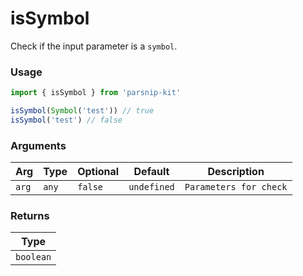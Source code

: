 # isSymbol
      
Check if the input parameter is a `symbol`.

### Usage

```ts
import { isSymbol } from 'parsnip-kit'

isSymbol(Symbol('test')) // true
isSymbol('test') // false
```

      
### Arguments
      
| Arg | Type | Optional | Default | Description |
| --- | --- | --- | --- | --- |
| `arg` | `any` | `false` | `undefined` | `Parameters for check` |
      
### Returns

| Type |
| ---  |
| `boolean`  |